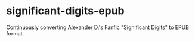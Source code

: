 # significant-digits-epub
Continuously converting Alexander D.'s Fanfic "Significant Digits" to EPUB format.

